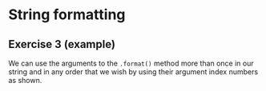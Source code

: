 # String formatting
## Exercise 3 (example)

We can use the arguments to the `.format()` method more than once in our string and in any order that we wish by using their argument index numbers as shown.